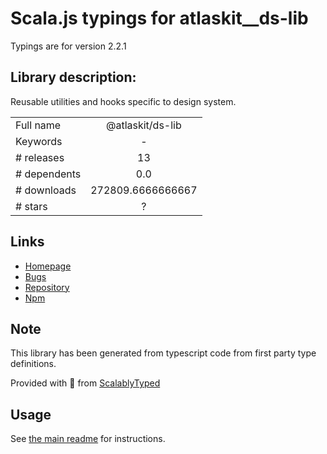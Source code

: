 
# Scala.js typings for atlaskit__ds-lib

Typings are for version 2.2.1

## Library description:
Reusable utilities and hooks specific to design system.

|                    |                 |
| ------------------ | :-------------: |
| Full name          | @atlaskit/ds-lib |
| Keywords           | - |
| # releases         | 13 |
| # dependents       | 0.0 |
| # downloads        | 272809.6666666667 |
| # stars            | ? |

## Links
- [Homepage](https://atlaskit.atlassian.com/packages/design-system/ds-lib)
- [Bugs](https://bitbucket.org/atlassian/atlassian-frontend-mirror/issues)
- [Repository](https://bitbucket.org/atlassian/atlassian-frontend-mirror)
- [Npm](https://www.npmjs.com/package/%40atlaskit%2Fds-lib)
    


## Note
This library has been generated from typescript code from first party type definitions.

Provided with :purple_heart: from [ScalablyTyped](https://github.com/oyvindberg/ScalablyTyped)

## Usage
See [the main readme](../../readme.md) for instructions.


